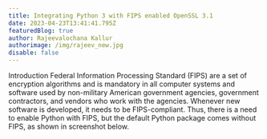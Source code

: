 ```yaml
---
title: Integrating Python 3 with FIPS enabled OpenSSL 3.1
date: 2023-04-23T13:41:41.795Z
featuredBlog: true
author: Rajeevalochana Kallur
authorimage: /img/rajeev_new.jpg
disable: false
---
```

Introduction
Federal Information Processing Standard (FIPS) are a set of encryption algorithms and is mandatory in all computer systems and software used by non-military American government agencies, government contractors, and vendors who work with the agencies. Whenever new software is developed, it needs to be FIPS-compliant. Thus, there is a need to enable Python with FIPS, but the default Python package comes without FIPS, as shown in screenshot below.